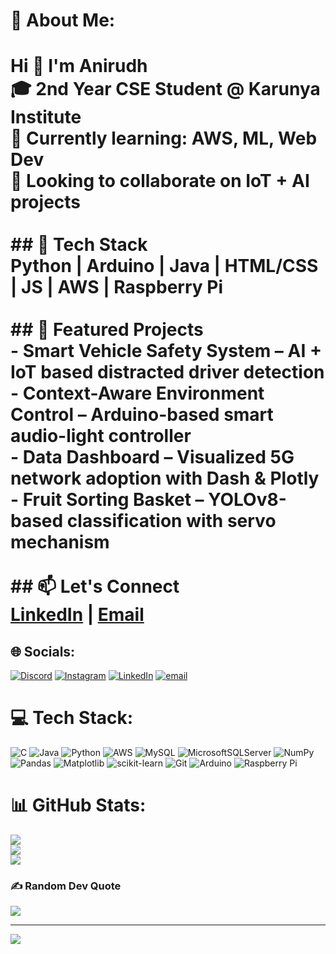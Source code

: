 # 💫 About Me:
# Hi 👋 I'm Anirudh<br>🎓 2nd Year CSE Student @ Karunya Institute  <br>🌱 Currently learning: AWS, ML, Web Dev  <br>🚀 Looking to collaborate on IoT + AI projects  <br><br>## 🔧 Tech Stack<br>Python | Arduino | Java | HTML/CSS | JS | AWS | Raspberry Pi<br><br>## 📌 Featured Projects<br>- Smart Vehicle Safety System – AI + IoT based distracted driver detection<br>- Context-Aware Environment Control – Arduino-based smart audio-light controller<br>- Data Dashboard – Visualized 5G network adoption with Dash & Plotly<br>- Fruit Sorting Basket – YOLOv8-based classification with servo mechanism<br><br>## 📫 Let's Connect<br>[LinkedIn](https://linkedin.com/in/anirudhmr) | [Email](mailto:anirudhraju007@gmail.com)<br>


## 🌐 Socials:
[![Discord](https://img.shields.io/badge/Discord-%237289DA.svg?logo=discord&logoColor=white)](https://discord.gg/anirudhmr_) [![Instagram](https://img.shields.io/badge/Instagram-%23E4405F.svg?logo=Instagram&logoColor=white)](https://instagram.com/anixzdhh) [![LinkedIn](https://img.shields.io/badge/LinkedIn-%230077B5.svg?logo=linkedin&logoColor=white)](https://linkedin.com/in/anirudhmr) [![email](https://img.shields.io/badge/Email-D14836?logo=gmail&logoColor=white)](mailto:anirudhraju007@gmail.com) 

# 💻 Tech Stack:
![C](https://img.shields.io/badge/c-%2300599C.svg?style=flat&logo=c&logoColor=white) ![Java](https://img.shields.io/badge/java-%23ED8B00.svg?style=flat&logo=openjdk&logoColor=white) ![Python](https://img.shields.io/badge/python-3670A0?style=flat&logo=python&logoColor=ffdd54) ![AWS](https://img.shields.io/badge/AWS-%23FF9900.svg?style=flat&logo=amazon-aws&logoColor=white) ![MySQL](https://img.shields.io/badge/mysql-4479A1.svg?style=flat&logo=mysql&logoColor=white) ![MicrosoftSQLServer](https://img.shields.io/badge/Microsoft%20SQL%20Server-CC2927?style=flat&logo=microsoft%20sql%20server&logoColor=white) ![NumPy](https://img.shields.io/badge/numpy-%23013243.svg?style=flat&logo=numpy&logoColor=white) ![Pandas](https://img.shields.io/badge/pandas-%23150458.svg?style=flat&logo=pandas&logoColor=white) ![Matplotlib](https://img.shields.io/badge/Matplotlib-%23ffffff.svg?style=flat&logo=Matplotlib&logoColor=black) ![scikit-learn](https://img.shields.io/badge/scikit--learn-%23F7931E.svg?style=flat&logo=scikit-learn&logoColor=white) ![Git](https://img.shields.io/badge/git-%23F05033.svg?style=flat&logo=git&logoColor=white) ![Arduino](https://img.shields.io/badge/-Arduino-00979D?style=flat&logo=Arduino&logoColor=white) ![Raspberry Pi](https://img.shields.io/badge/-Raspberry_Pi-C51A4A?style=flat&logo=Raspberry-Pi)
# 📊 GitHub Stats:
![](https://github-readme-stats.vercel.app/api?username=anirudh-mr&theme=dark&hide_border=false&include_all_commits=false&count_private=false)<br/>
![](https://nirzak-streak-stats.vercel.app/?user=anirudh-mr&theme=dark&hide_border=false)<br/>
![](https://github-readme-stats.vercel.app/api/top-langs/?username=anirudh-mr&theme=dark&hide_border=false&include_all_commits=false&count_private=false&layout=compact)

### ✍️ Random Dev Quote
![](https://quotes-github-readme.vercel.app/api?type=horizontal&theme=radical)

---
[![](https://visitcount.itsvg.in/api?id=anirudh-mr&icon=0&color=0)](https://visitcount.itsvg.in)

<!-- Proudly created with GPRM ( https://gprm.itsvg.in ) -->